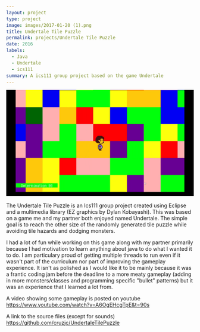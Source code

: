 ```yaml
---
layout: project
type: project
image: images/2017-01-20 (1).png
title: Undertale Tile Puzzle
permalink: projects/Undertale Tile Puzzle
date: 2016
labels:
  - Java
  - Undertale
  - ics111
summary: A ics111 group project based on the game Undertale
---
```


<div class="ui small rounded images">
  <img class="ui image" src="../images/2017-01-20 (1).png">
</div>

The Undertale Tile Puzzle is an Ics111 group project created using Eclipse and a multimedia library (EZ graphics by Dylan Kobayashi). This was based on a game me and my partner both enjoyed named Undertale.
The simple goal is to reach the other size of the randomly generated tile puzzle while avoiding tile hazards and dodging monsters.

I had a lot of fun while working on this game along with my partner primarily because I had motivation to learn anything about java to do what I wanted it to do. I am particulary proud of getting multiple threads to run even if it wasn't part of the curriculum nor part of improving the gameplay experience. It isn't as polished as I would like it to be mainly because it was a frantic coding jam before the deadline to a more meaty gameplay (adding in more monsters/classes and programming specific "bullet" patterns) but it was an experience that I learned a lot from.

A video showing some gameplay is posted on youtube https://www.youtube.com/watch?v=A6OgEHcgTpE&t=90s

A link to the source files (except for sounds) https://github.com/cruzjc/UndertaleTilePuzzle




